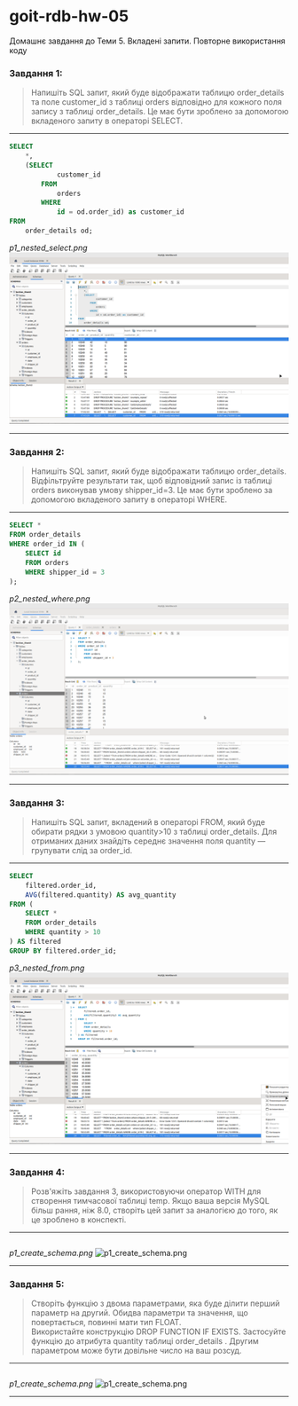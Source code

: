# goit-rdb-hw-05

Домашнє завдання до Теми 5. Вкладені запити. Повторне використання коду

### Завдання 1:

> Напишіть SQL запит, який буде відображати таблицю order_details та поле customer_id з таблиці orders відповідно для кожного поля запису з таблиці order_details. Це має бути зроблено за допомогою вкладеного запиту в операторі SELECT.

---

```sql
SELECT
    *,
    (SELECT
            customer_id
        FROM
            orders
        WHERE
            id = od.order_id) as customer_id
FROM
    order_details od;
```

_p1_nested_select.png_
![p1_nested_select.png](./p1_nested_select.png)

---

### Завдання 2:

> Напишіть SQL запит, який буде відображати таблицю order_details. Відфільтруйте результати так, щоб відповідний запис із таблиці orders виконував умову shipper_id=3. Це має бути зроблено за допомогою вкладеного запиту в операторі WHERE.

---

```sql
SELECT *
FROM order_details
WHERE order_id IN (
    SELECT id
    FROM orders
    WHERE shipper_id = 3
);
```

_p2_nested_where.png_
![p2_nested_where.png](./p2_nested_where.png)

---

### Завдання 3:

> Напишіть SQL запит, вкладений в операторі FROM, який буде обирати рядки з умовою quantity>10 з таблиці order_details. Для отриманих даних знайдіть середнє значення поля quantity — групувати слід за order_id.

---

```sql
SELECT
    filtered.order_id,
    AVG(filtered.quantity) AS avg_quantity
FROM (
    SELECT *
    FROM order_details
    WHERE quantity > 10
) AS filtered
GROUP BY filtered.order_id;
```

_p3_nested_from.png_
![p3_nested_from.png](./p3_nested_from.png)

---

### Завдання 4:

> Розв'яжіть завдання 3, використовуючи оператор WITH для створення тимчасової таблиці temp. Якщо ваша версія MySQL більш рання, ніж 8.0, створіть цей запит за аналогією до того, як це зроблено в конспекті.

---

```sql

```

_p1_create_schema.png_
![p1_create_schema.png](./p1_create_schema.png)

---

### Завдання 5:

> Створіть функцію з двома параметрами, яка буде ділити перший параметр на другий. Обидва параметри та значення, що повертається, повинні мати тип FLOAT.\
> Використайте конструкцію DROP FUNCTION IF EXISTS. Застосуйте функцію до атрибута quantity таблиці order_details . Другим параметром може бути довільне число на ваш розсуд.

---

```sql

```

_p1_create_schema.png_
![p1_create_schema.png](./p1_create_schema.png)

---
